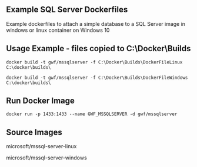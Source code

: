 ## Example SQL Server Dockerfiles

Example dockerfiles to attach a simple database to a SQL Server image in windows or linux container on Windows 10

## Usage Example - files copied to C:\Docker\Builds

`docker build -t gwf/mssqlserver -f C:\Docker\Builds\DockerFileLinux C:\docker\builds\`

`docker build -t gwf/mssqlserver -f C:\Docker\Builds\DockerFileWindows C:\docker\builds\`

## Run Docker Image

`docker run -p 1433:1433 --name GWF_MSSQLSERVER -d gwf/mssqlserver`

## Source Images

microsoft/mssql-server-linux

microsoft/mssql-server-windows